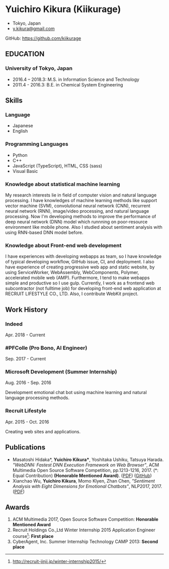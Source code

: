 # Yuichiro Kikura (Kiikurage)

- Tokyo, Japan
- y.kikura@gmail.com

GitHub: https://github.com/kiikurage

## EDUCATION

### University of Tokyo, Japan

- 2016.4 – 2018.3: M.S. in Information Science and Technology
- 2011.4 - 2016.3: B.E. in Chemical System Engineering

## Skills

### Language

- Japanese
- English

### Programming Languages

-	Python
-	C++
-	JavaScript (TypeScript), HTML, CSS (sass)
-	Visual Basic

### Knowledge about statistical machine learning

My research interests lie in field of computer vision and natural language processing. I have knowledges of machine learning methods like support vector machine (SVM), convolutional neural network (CNN), recurrent neural network (RNN), image/video processing, and natural language processing. Now I'm developing methods to improve the performance of deep neural network (DNN) model which runnning on poor-resource environment like mobile phone. Also I studied about sentiment analysis with using RNN-based DNN model before.

### Knowledge about Front-end web development

I have experiences with developing webapps as team, so I have knowledge of typical developing workflow, GitHub issue, CI, and deployment. I also have experience of creating progressive web app and static website, by using ServiceWorker, WebAssembly, WebComponents, Polymer, accelerated mobile web (AMP). Furthermore, I tend to make webapps simple and productive so I use gulp. Currently, I work as a frontend web subcontractor (not fulltime job) for developing front-end web application at RECRUIT LIFESTYLE CO., LTD. Also, I contribute WebKit project.

## Work History

### Indeed

Apr. 2018 - Current

### #PFColle (Pro Bono, AI Engineer)

Sep. 2017 - Current

### Microsoft Development (Summer Internship)

Aug. 2016 - Sep. 2016	

Development emotional chat bot using machine learning and natural language processing methods.

### Recruit Lifestyle

Apr. 2015 - Oct. 2016

Creating web sites and applications.

## Publications

- Masatoshi Hidaka*, **Yuichiro Kikura\***, Yoshitaka Ushiku, Tatsuya Harada. *"WebDNN: Fastest DNN Execution Framework on Web Browser"*, ACM Multimedia Open Source Software Competition, pp.1213-1216, 2017. (*: Equal Contribution) **(Honorable Mentioned Award)**. ([PDF](https://dl.acm.org/citation.cfm?id=3129394&CFID=823516177&CFTOKEN=78760111)) ([GitHub](https://github.com/mil-tokyo/webdnn))
- Xianchao Wu, **Yuichiro Kikura**, Momo Klyen, Zhan Chen, *"Sentiment Analysis with Eight Dimensions for Emotional Chatbots"*, NLP2017, 2017. ([PDF](http://www.anlp.jp/proceedings/annual_meeting/2017/pdf_dir/C5-2.pdf))

## Awards

1.  ACM Multimedia 2017, Open Source Software Competition: **Honorable Mentioned Award**
2.	Recruit Holdings Co.,Ltd Winter Internship 2015 Application Engineer course[^1]: **First place**
3.	CyberAgent, Inc. Summer Internship Technology CAMP 2013: **Second place**

[^1]: http://recruit-jinji.jp/winter-internship2015/
